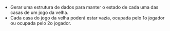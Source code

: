 
* Gerar uma estrutura de dados para manter o estado de cada
uma das casas de um jogo da velha.
* Cada casa do jogo da velha poderá estar vazia, ocupada
pelo 1o jogador ou ocupada pelo 2o jogador.

